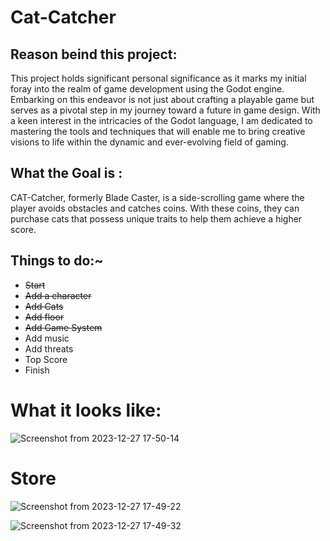 # Cat-Catcher

## Reason beind this project: 
This project holds significant personal significance as it marks my initial foray into the realm of game development using the Godot engine. Embarking on this endeavor is not just about crafting a playable game but serves as a pivotal step in my journey toward a future in game design. With a keen interest in the intricacies of the Godot language, I am dedicated to mastering the tools and techniques that will enable me to bring creative visions to life within the dynamic and ever-evolving field of gaming.



## What the Goal is :
CAT-Catcher, formerly Blade Caster, is a side-scrolling game where the player avoids obstacles and catches coins. With these coins, they can purchase cats that possess unique traits to help them achieve a higher score.

## Things to do:~
- ~~Start~~
- ~~Add a character~~
- ~~Add Cats~~
- ~~Add floor~~
- ~~Add Game System~~
- Add music
- Add threats 
- Top Score
- Finish


# What it looks like:
  
![Screenshot from 2023-12-27 17-50-14](https://github.com/lintmash/Cat-Catcher/assets/148910820/9fbfb721-f880-4166-8398-957e21ece571)


# Store
![Screenshot from 2023-12-27 17-49-22](https://github.com/lintmash/Cat-Catcher/assets/148910820/35bdb92f-55dd-4aea-8dd9-f0a6c8ca33e7)

![Screenshot from 2023-12-27 17-49-32](https://github.com/lintmash/Cat-Catcher/assets/148910820/dca034df-bf20-4462-ad15-927a863f814c)

